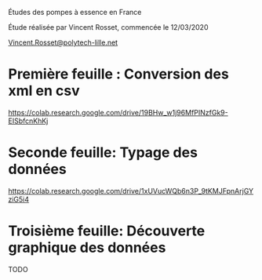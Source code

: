 Études des pompes à essence en France

Étude réalisée par Vincent Rosset, commencée le 12/03/2020

Vincent.Rosset@polytech-lille.net



# Première feuille : Conversion des xml en csv
https://colab.research.google.com/drive/19BHw_w1j96MfPINzfGk9-EISbfcnKhKj

# Seconde feuille: Typage des données
https://colab.research.google.com/drive/1xUVucWQb6n3P_9tKMJFpnArjGYziG5i4

# Troisième feuille: Découverte graphique des données
TODO
